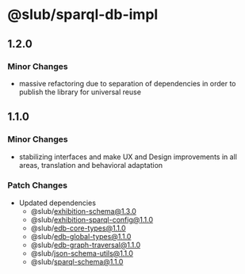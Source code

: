 # @slub/sparql-db-impl

## 1.2.0

### Minor Changes

- massive refactoring due to separation of dependencies in order to publish the library for universal reuse

## 1.1.0

### Minor Changes

- stabilizing interfaces and make UX and Design improvements in all areas, translation and behavioral adaptation

### Patch Changes

- Updated dependencies
  - @slub/exhibition-schema@1.3.0
  - @slub/exhibition-sparql-config@1.1.0
  - @slub/edb-core-types@1.1.0
  - @slub/edb-global-types@1.1.0
  - @slub/edb-graph-traversal@1.1.0
  - @slub/json-schema-utils@1.1.0
  - @slub/sparql-schema@1.1.0
